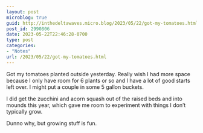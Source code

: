 ```yaml
---
layout: post
microblog: true
guid: http://inthedeltawaves.micro.blog/2023/05/22/got-my-tomatoes.html
post_id: 2990806
date: 2023-05-22T22:46:28-0700
type: post
categories:
- "Notes"
url: /2023/05/22/got-my-tomatoes.html
---
```

<p>Got my tomatoes planted outside yesterday. Really wish I had more space because I only have room for 6 plants or so and I have a lot of good starts left over. I might put a couple in some 5 gallon buckets. </p><p>I did get the zucchini and acorn squash out of the raised beds and into mounds this year, which gave me room to experiment with things I don’t typically grow. </p><p>Dunno why, but growing stuff is fun.</p>
